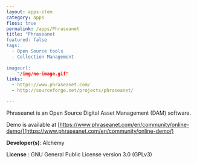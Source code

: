 ```yaml
---
layout: apps-item
category: apps
floss: true
permalink: /apps/Phraseanet
title: "Phraseanet
featured: false
tags:
  - Open Source tools
  - Collection Management
  
imageurl:
  - "/img/no-image.gif"
links:
  - https://www.phraseanet.com/
  - http://sourceforge.net/projects/phraseanet/

---
```

Phraseanet is an Open Source Digital Asset Management (DAM) software.

Demo is available at [https://www.phraseanet.com/en/community/online-demo/](https://www.phraseanet.com/en/community/online-demo/)

**Developer(s)**: Alchemy

**License** : GNU General Public License version 3.0 (GPLv3)

